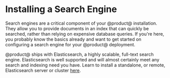 # Installing a Search Engine [](id=installing-a-search-engine)

Search engines are a critical component of your @product@ installation. They allow
you to provide documents in an index that can quickly be searched, rather than
relying on expensive database queries. <!--For more fundamental material on search
and indexing in @product@, read
[here](develop/tutorials/-/knowledge_base/7-0/introduction-to-liferay-search).-->
If you're here, you probably know the basics already and want to get started on
configuring a search engine for your @product@ deployment. 

@product@ ships with Elasticsearch, a highly scalable, full-text search engine.
Elasticsearch is well supported and will almost certainly meet any search and
indexing need you have. Learn to install a standalone, or remote,
Elasticsearch server or cluster
[here](/discover/deployment/-/knowledge_base/7-1/installing-elasticsearch).

<!-- If you need to use Solr, it's also supported in @product@, and you can read more
about its configuration [here](discover/deployment/-/knowledge_base/7-0/using-solr).-->
